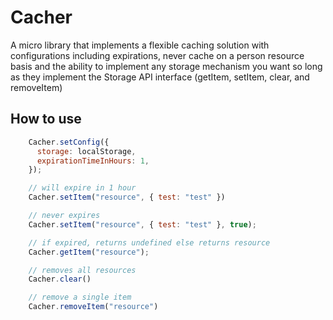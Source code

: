 # Cacher

A micro library that implements a flexible caching solution with configurations including expirations, never cache on a person resource basis and the ability to implement any storage mechanism you want so long as they implement the Storage API interface (getItem, setItem, clear, and removeItem)

## How to use

```js
    Cacher.setConfig({
      storage: localStorage,
      expirationTimeInHours: 1,
    });

    // will expire in 1 hour
    Cacher.setItem("resource", { test: "test" })

    // never expires
    Cacher.setItem("resource", { test: "test" }, true);

    // if expired, returns undefined else returns resource
    Cacher.getItem("resource");

    // removes all resources
    Cacher.clear()

    // remove a single item
    Cacher.removeItem("resource")
```